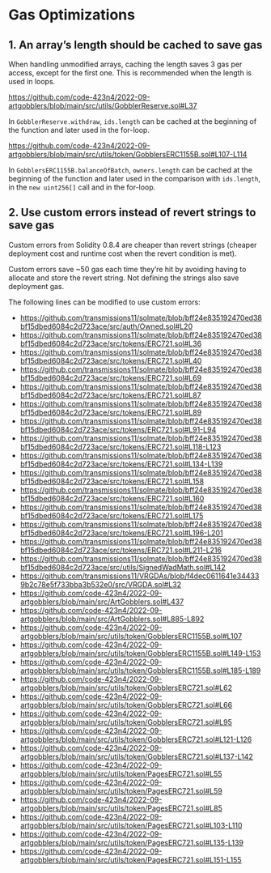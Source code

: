 # Gas Optimizations

## 1. An array’s length should be cached to save gas

When handling unmodified arrays, caching the length saves 3 gas per access, except for the first one. This is recommended when the length is used in loops.

https://github.com/code-423n4/2022-09-artgobblers/blob/main/src/utils/GobblerReserve.sol#L37

In `GobblerReserve.withdraw`, `ids.length` can be cached at the beginning of the function and later used in the for-loop.

https://github.com/code-423n4/2022-09-artgobblers/blob/main/src/utils/token/GobblersERC1155B.sol#L107-L114

In `GobblersERC1155B.balanceOfBatch`, `owners.length` can be cached at the beginning of the function and later used in the comparison with `ids.length`, in the `new uint256[]` call and in the for-loop.

## 2. Use custom errors instead of revert strings to save gas

Custom errors from Solidity 0.8.4 are cheaper than revert strings (cheaper deployment cost and runtime cost when the revert condition is met).

Custom errors save ~50 gas each time they’re hit by avoiding having to allocate and store the revert string. Not defining the strings also save deployment gas.

The following lines can be modified to use custom errors:

* https://github.com/transmissions11/solmate/blob/bff24e835192470ed38bf15dbed6084c2d723ace/src/auth/Owned.sol#L20
* https://github.com/transmissions11/solmate/blob/bff24e835192470ed38bf15dbed6084c2d723ace/src/tokens/ERC721.sol#L36
* https://github.com/transmissions11/solmate/blob/bff24e835192470ed38bf15dbed6084c2d723ace/src/tokens/ERC721.sol#L40
* https://github.com/transmissions11/solmate/blob/bff24e835192470ed38bf15dbed6084c2d723ace/src/tokens/ERC721.sol#L69
* https://github.com/transmissions11/solmate/blob/bff24e835192470ed38bf15dbed6084c2d723ace/src/tokens/ERC721.sol#L87
* https://github.com/transmissions11/solmate/blob/bff24e835192470ed38bf15dbed6084c2d723ace/src/tokens/ERC721.sol#L89
* https://github.com/transmissions11/solmate/blob/bff24e835192470ed38bf15dbed6084c2d723ace/src/tokens/ERC721.sol#L91-L94
* https://github.com/transmissions11/solmate/blob/bff24e835192470ed38bf15dbed6084c2d723ace/src/tokens/ERC721.sol#L118-L123
* https://github.com/transmissions11/solmate/blob/bff24e835192470ed38bf15dbed6084c2d723ace/src/tokens/ERC721.sol#L134-L139
* https://github.com/transmissions11/solmate/blob/bff24e835192470ed38bf15dbed6084c2d723ace/src/tokens/ERC721.sol#L158
* https://github.com/transmissions11/solmate/blob/bff24e835192470ed38bf15dbed6084c2d723ace/src/tokens/ERC721.sol#L160
* https://github.com/transmissions11/solmate/blob/bff24e835192470ed38bf15dbed6084c2d723ace/src/tokens/ERC721.sol#L175
* https://github.com/transmissions11/solmate/blob/bff24e835192470ed38bf15dbed6084c2d723ace/src/tokens/ERC721.sol#L196-L201
* https://github.com/transmissions11/solmate/blob/bff24e835192470ed38bf15dbed6084c2d723ace/src/tokens/ERC721.sol#L211-L216
* https://github.com/transmissions11/solmate/blob/bff24e835192470ed38bf15dbed6084c2d723ace/src/utils/SignedWadMath.sol#L142
* https://github.com/transmissions11/VRGDAs/blob/f4dec0611641e344339b2c78e5f733bba3b532e0/src/VRGDA.sol#L32
* https://github.com/code-423n4/2022-09-artgobblers/blob/main/src/ArtGobblers.sol#L437
* https://github.com/code-423n4/2022-09-artgobblers/blob/main/src/ArtGobblers.sol#L885-L892
* https://github.com/code-423n4/2022-09-artgobblers/blob/main/src/utils/token/GobblersERC1155B.sol#L107
* https://github.com/code-423n4/2022-09-artgobblers/blob/main/src/utils/token/GobblersERC1155B.sol#L149-L153
* https://github.com/code-423n4/2022-09-artgobblers/blob/main/src/utils/token/GobblersERC1155B.sol#L185-L189
* https://github.com/code-423n4/2022-09-artgobblers/blob/main/src/utils/token/GobblersERC721.sol#L62
* https://github.com/code-423n4/2022-09-artgobblers/blob/main/src/utils/token/GobblersERC721.sol#L66
* https://github.com/code-423n4/2022-09-artgobblers/blob/main/src/utils/token/GobblersERC721.sol#L95
* https://github.com/code-423n4/2022-09-artgobblers/blob/main/src/utils/token/GobblersERC721.sol#L121-L126
* https://github.com/code-423n4/2022-09-artgobblers/blob/main/src/utils/token/GobblersERC721.sol#L137-L142
* https://github.com/code-423n4/2022-09-artgobblers/blob/main/src/utils/token/PagesERC721.sol#L55
* https://github.com/code-423n4/2022-09-artgobblers/blob/main/src/utils/token/PagesERC721.sol#L59
* https://github.com/code-423n4/2022-09-artgobblers/blob/main/src/utils/token/PagesERC721.sol#L85
* https://github.com/code-423n4/2022-09-artgobblers/blob/main/src/utils/token/PagesERC721.sol#L103-L110
* https://github.com/code-423n4/2022-09-artgobblers/blob/main/src/utils/token/PagesERC721.sol#L135-L139
* https://github.com/code-423n4/2022-09-artgobblers/blob/main/src/utils/token/PagesERC721.sol#L151-L155
